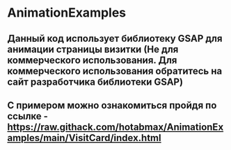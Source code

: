 # AnimationExamples
## Данный код использует библиотеку GSAP для анимации страницы визитки (Не для коммерческого использования. Для коммерческого использования обратитесь на сайт разработчика библиотеки GSAP)
## С примером можно ознакомиться пройдя по ссылке - https://raw.githack.com/hotabmax/AnimationExamples/main/VisitCard/index.html
